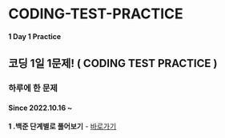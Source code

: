 # CODING-TEST-PRACTICE

#### 1 Day 1 Practice

## 코딩 1일 1문제! ( CODING TEST PRACTICE )

### 하루에 한 문제

#### Since 2022.10.16  ~

**1 .백준 단계별로 풀어보기** - [바로가기](https://www.acmicpc.net/step)
